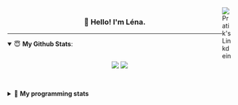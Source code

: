 <!--
<a href="https://twitter.com" target="_blank" rel="nofollow">
 <img align="right" alt="Pratik's Twitter" width="22px" src="https://cdn.jsdelivr.net/npm/simple-icons@v3/icons/twitter.svg" />
</a> 

-->
<a href="https://www.linkedin.com/in/lenagiacalone/" target="_blank" rel="nofollow">
 <img align="right" alt="Pratik's Linkdein" width="22px" src="https://cdn.jsdelivr.net/npm/simple-icons@v3/icons/linkedin.svg" />
</a>



<h3 align="center">👋 Hello! I'm Léna.</h3>

---

<!--
**lgiacalo/lgiacalo** is a ✨ _special_ ✨ repository because its `README.md` (this file) appears on your GitHub profile.

Here are some ideas to get you started:

- 🔭 I’m currently working on ...
- 🌱 I’m currently learning ...
- 👯 I’m looking to collaborate on ...
- 🤔 I’m looking for help with ...
- 💬 Ask me about ...
- 📫 How to reach me: ...
- 😄 Pronouns: ...
- ⚡ Fun fact: ...
-->

<details open>
 <summary> 😇 <b>My Github Stats</b>: </summary>
<br>
<p align = "center">
  <img src = "https://github-readme-stats.vercel.app/api?username=lgiacalo&show_icons=true&theme=nord" width="420">
  <img src = "https://github-readme-stats.vercel.app/api/top-langs/?username=lgiacalo&layout=compact&theme=nord">
</p>
 
<br>
<p align = "center">
  <imp src = "https://github-readme-stats.vercel.app/api/wakatime?username=lgiacalo&theme=nord">
</p>

</details>

<details>
 <summary>🤖 <b>My programming stats</b></summary>
 <br>
 
<!--START_SECTION:waka-->
![Lines of code](https://img.shields.io/badge/From%20Hello%20World%20I%27ve%20Written-956132%20lines%20of%20code-blue)

**🐱 My Github Data** 

> 🏆 501 Contributions in the Year 2021
 > 
> 📦 296.9 kB Used in Github's Storage 
 > 
> 🚫 Not Opted to Hire
 > 
> 📜 44 Public Repositories 
 > 
> 🔑 32 Private Repositories  
 > 
**I'm an Early 🐤** 

```text
🌞 Morning    172 commits    ███░░░░░░░░░░░░░░░░░░░░░░   14.7% 
🌆 Daytime    444 commits    █████████░░░░░░░░░░░░░░░░   37.95% 
🌃 Evening    444 commits    █████████░░░░░░░░░░░░░░░░   37.95% 
🌙 Night      110 commits    ██░░░░░░░░░░░░░░░░░░░░░░░   9.4%

```
📅 **I'm Most Productive on Thursday** 

```text
Monday       176 commits    ███░░░░░░░░░░░░░░░░░░░░░░   15.04% 
Tuesday      166 commits    ███░░░░░░░░░░░░░░░░░░░░░░   14.19% 
Wednesday    221 commits    ████░░░░░░░░░░░░░░░░░░░░░   18.89% 
Thursday     239 commits    █████░░░░░░░░░░░░░░░░░░░░   20.43% 
Friday       175 commits    ███░░░░░░░░░░░░░░░░░░░░░░   14.96% 
Saturday     73 commits     █░░░░░░░░░░░░░░░░░░░░░░░░   6.24% 
Sunday       120 commits    ██░░░░░░░░░░░░░░░░░░░░░░░   10.26%

```


📊 **This Week I Spent My Time On** 

```text
⌚︎ Time Zone: Europe/Paris

💬 Programming Languages: 
JavaScript               23 hrs 16 mins      ███████████████████████░░   92.2% 
JSON                     43 mins             ░░░░░░░░░░░░░░░░░░░░░░░░░   2.86% 
Other                    29 mins             ░░░░░░░░░░░░░░░░░░░░░░░░░   1.95% 
CSV                      22 mins             ░░░░░░░░░░░░░░░░░░░░░░░░░   1.5% 
YAML                     21 mins             ░░░░░░░░░░░░░░░░░░░░░░░░░   1.4%

🔥 Editors: 
VS Code                  25 hrs 14 mins      █████████████████████████   100.0%

🐱‍💻 Projects: 
pappers-engine           23 hrs 29 mins      ███████████████████████░░   93.06% 
Unknown Project          44 mins             ░░░░░░░░░░░░░░░░░░░░░░░░░   2.91% 
pappers-importers        24 mins             ░░░░░░░░░░░░░░░░░░░░░░░░░   1.64% 
docker-elk-documents     21 mins             ░░░░░░░░░░░░░░░░░░░░░░░░░   1.42% 
works                    14 mins             ░░░░░░░░░░░░░░░░░░░░░░░░░   0.96%

💻 Operating System: 
Mac                      25 hrs 14 mins      █████████████████████████   100.0%

```

**I Mostly Code in C** 

```text
C                        26 repos            ████████░░░░░░░░░░░░░░░░░   33.33% 
JavaScript               13 repos            ████░░░░░░░░░░░░░░░░░░░░░   16.67% 
HTML                     8 repos             ██░░░░░░░░░░░░░░░░░░░░░░░   10.26% 
Shell                    8 repos             ██░░░░░░░░░░░░░░░░░░░░░░░   10.26% 
C++                      4 repos             █░░░░░░░░░░░░░░░░░░░░░░░░   5.13%

```


**Timeline**

![Chart not found](https://raw.githubusercontent.com/lgiacalo/lgiacalo/main/charts/bar_graph.png) 


<!--END_SECTION:waka-->

</details>
